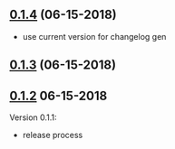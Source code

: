 ## [0.1.4](https://github.com/Indellient/habitat-jenkins/tree/v0.1.4) (06-15-2018)
 - use current version for changelog gen

## [0.1.3](https://github.com/Indellient/habitat-jenkins/tree/v0.1.3) (06-15-2018)


## [0.1.2](https://github.com/Indellient/habitat-jenkins/tree/v0.1.2) 06-15-2018


Version 0.1.1:
 - release process

